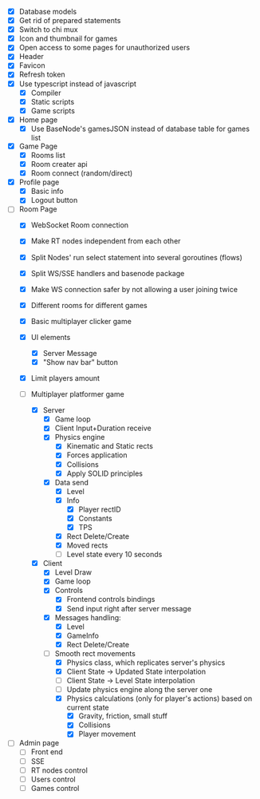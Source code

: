 - [X] Database models
- [X] Get rid of prepared statements
- [X] Switch to chi mux
- [X] Icon and thumbnail for games
- [X] Open access to some pages for unauthorized users
- [X] Header
- [X] Favicon
- [X] Refresh token
- [X] Use typescript instead of javascript
    - [X] Compiler
    - [X] Static scripts
    - [X] Game scripts

- [X] Home page
    - [X] Use BaseNode's gamesJSON instead of database table for games list

- [X] Game Page
    - [X] Rooms list
    - [X] Room creater api
    - [X] Room connect (random/direct)

- [X] Profile page
    - [X] Basic info
    - [X] Logout button

- [ ] Room Page
    - [X] WebSocket Room connection
    - [X] Make RT nodes independent from each other
    - [X] Split Nodes' run select statement into several goroutines (flows)
    - [X] Split WS/SSE handlers and basenode package
    - [X] Make WS connection safer by not allowing a user joining twice
    - [X] Different rooms for different games
    - [X] Basic multiplayer clicker game
    - [X] UI elements
        - [X] Server Message
        - [X] "Show nav bar" button
    - [X] Limit players amount

    - [ ] Multiplayer platformer game
        - [X] Server
            - [X] Game loop
            - [X] Client Input+Duration receive
            - [X] Physics engine
                - [X] Kinematic and Static rects
                - [X] Forces application
                - [X] Collisions
                - [X] Apply SOLID principles
            - [X] Data send
                - [X] Level
                - [X] Info
                    - [X] Player rectID
                    - [X] Constants
                    - [X] TPS
                - [X] Rect Delete/Create
                - [X] Moved rects
                - [ ] Level state every 10 seconds

        - [X] Client
            - [X] Level Draw
            - [X] Game loop
            - [X] Controls
                - [X] Frontend controls bindings
                - [X] Send input right after server message
            - [X] Messages handling:
                - [X] Level
                - [X] GameInfo
                - [X] Rect Delete/Create
            - [ ] Smooth rect movements
                - [X] Physics class, which replicates server's physics
                - [X] Client State -> Updated State interpolation
                - [ ] Client State -> Level State interpolation
                - [ ] Update physics engine along the server one
                - [X] Physics calculations (only for player's actions) based on current state
                    - [X] Gravity, friction, small stuff
                    - [X] Collisions
                    - [X] Player movement

- [ ] Admin page
    - [ ] Front end
    - [ ] SSE
    - [ ] RT nodes control
    - [ ] Users control
    - [ ] Games control